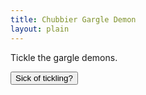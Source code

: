 ```yaml
---
title: Chubbier Gargle Demon
layout: plain
---
```


<div id="sketch-holder"></div>

Tickle the gargle demons.

<html>
<head>

<script src="https://cdn.jsdelivr.net/npm/p5@1.1.9/lib/p5.js"></script>
<script>
let t = 0;
function setup() {
  createCanvas(600, 600);
  noStroke();
}

function draw() {
  background(10, 10);

  for (let x = -50; x <= width+50; x = x + 60) {
    for (let y = -50; y <= height+50; y = y + 10) {
      const xAngle = map(mouseX, 0, width, -4 * PI, 4 * PI, true);
      const yAngle = map(mouseY, 0, height, -4 * PI, 4 * PI, true);
      const angle = xAngle * (x / width) + yAngle * (y / height);

      const myX = x + 15 * cos(2 * PI * t + angle);
      const myY = y + 15 * sin(2 * PI * t + angle);

      fill((x+y)*(256/(height+width)), x*(256/width), mouseY*(256/width));
      
      ellipse(myX, myY, 30);
    }
  }
    
t = t + 0.01;
}
</script>

<button onclick="myFunction()">Sick of tickling?</button>

<p id="demo"></p>

<script>
function myFunction() {
  var str = "Plan with the chubby demons.";
  var result = str.link("https://www.when2meet.com/?9417123-MPoci");
  document.getElementById("demo").innerHTML = result;
}
</script>

</head>
</html>
